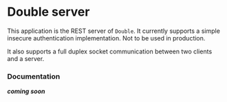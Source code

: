 # Double server

This application is the REST server of ```Double```. It currently supports a simple
insecure authentication implementation. Not to be used in production.

It also supports a full duplex socket communication between two clients and a server.


### Documentation

***coming soon***